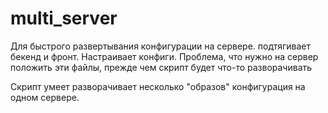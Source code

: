 # multi_server


Для быстрого развертывания конфигурации на сервере. подтягивает бекенд и фронт. Настраивает конфиги.
Проблема, что нужно на сервер положить эти файлы, прежде чем скрипт будет что-то разворачивать


Скрипт умеет разворачивает несколько "образов" конфигурация на одном сервере.

